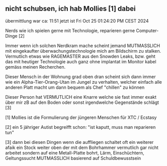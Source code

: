 ## nicht schubsen, ich hab Mollies [1] dabei

übermittlung war ca: 11:51
jetzt ist Fri Oct 25 01:24:20 PM CEST 2024

Nerds wie ich spielen gerne mit Technologie, reparieren gerne Computer-Dinge [2]

Immer wenn ich solchen Nerdkram mache scheint jemand MUTMASSLICH mit eingekaufter überwachungstechnologie mich am Bildschirm zu stalken. Vermutlich etwas wie RAGEMASTER aus den Snowden Leaks, bzw. geht das mit heutiger Technologie auch ganz ohne implantat im Monitor kabel gemäss meinen Recherchen.

Dieser Mensch in der Wohnung grad oben dran scheint sich dann immer wie ein Alpha-Tier-Orang-Utan im Jungel zu verhalten, welcher einfach alle anderen Platt macht um dann bequem als Chef "chillen" zu können

Dieser Person hat VERMUTLICH eine Knarre welche sie fast immer exakt über mir zB auf den Boden oder sonst irgendwelche Gegenstände schlägt [3]



[1] Mollies ist die Formulierung der jüngeren Menschen für XTC / Ecstasy

[2] ein 5 jähriger Autist begreifft schon: "ist kaputt, muss man reparieren tun"

[3] dann bei diesen Dingen wenn die auffliegen schaltet oft ein weiterer afaik ein Stock weiter oben der mit dem Bohrhammer vermutlich gar nicht arbeitet sondern auf eine Metall-Platte bohrt, Lärm, Einschüchtern, Geltungssucht MUTMASSLICH basierend auf Schuldbewusstsein
